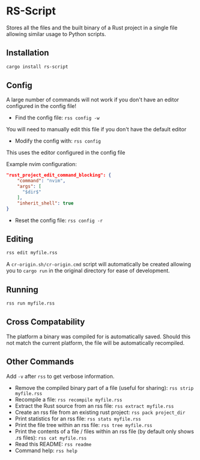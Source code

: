 # RS-Script

Stores all the files and the built binary of a Rust project in a single file allowing similar usage to Python scripts.

## Installation
```bash
cargo install rs-script
```

## Config
A large number of commands will not work if you don't have an editor configured in the config file!

- Find the config file: `rss config -w`

You will need to manually edit this file if you don't have the default editor

- Modify the config with: `rss config`

This uses the editor configured in the config file

Example nvim configuration:
```json
"rust_project_edit_command_blocking": {
    "command": "nvim",
    "args": [
      "$dir$"
    ],
    "inherit_shell": true
}
```

- Reset the config file: `rss config -r`

## Editing
```bash
rss edit myfile.rss
```

A `cr-origin.sh/cr-origin.cmd` script will automatically be created allowing you to `cargo run` in the original directory for ease of development.

## Running
```bash
rss run myfile.rss
```

## Cross Compatability
The platform a binary was compiled for is automatically saved. Should this not match the current platform, the file will be automatically recompiled.

## Other Commands
Add `-v` after `rss` to get verbose information.
- Remove the compiled binary part of a file (useful for sharing): `rss strip myfile.rss`
- Recompile a file: `rss recompile myfile.rss`
- Extract the Rust source from an rss file: `rss extract myfile.rss`
- Create an rss file from an existing rust project: `rss pack project_dir`
- Print statistics for an rss file: `rss stats myfile.rss`
- Print the file tree within an rss file: `rss tree myfile.rss`
- Print the contents of a file / files within an rss file (by default only shows .rs files): `rss cat myfile.rss`
- Read this README: `rss readme`
- Command help: `rss help`